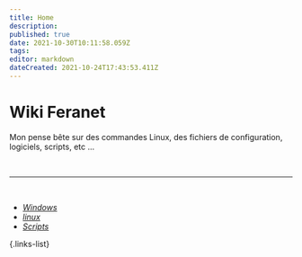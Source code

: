 ```yaml
---
title: Home
description: 
published: true
date: 2021-10-30T10:11:58.059Z
tags: 
editor: markdown
dateCreated: 2021-10-24T17:43:53.411Z
---
```


# Wiki Feranet
Mon pense bête sur des commandes Linux, des fichiers de configuration, logiciels, scripts, etc ...

<br/>

---

<br/>


-  [<i class="fab fa-windows fa-lg" style="color:#2196F3"></i> *Windows*](/Windows)
-  [<i class="fab fa-linux fa-lg" style="color:#212121"></i> *linux*](/linux)
-  [<i class="fas fa-code fa-lg" style="color:#FF5722"></i> *Scripts*](/Scripts)

{.links-list}